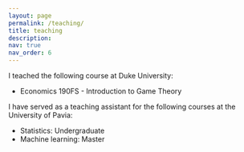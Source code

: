 ```yaml
---
layout: page
permalink: /teaching/
title: teaching
description: 
nav: true
nav_order: 6
---
```


I teached the following course at Duke University:

- Economics 190FS - Introduction to Game Theory


I have  served as a teaching assistant for the following courses at the University of Pavia:

- Statistics: Undergraduate
- Machine learning: Master 
